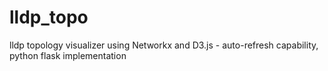 lldp_topo
=========

lldp topology visualizer using Networkx and D3.js - auto-refresh capability, python flask implementation
